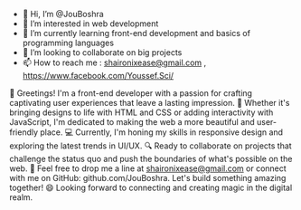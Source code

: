 - 👋 Hi, I’m @JouBoshra
- 👀 I’m interested in web development
- 🌱 I’m currently learning front-end development and basics of programming languages
- 💞️ I’m looking to collaborate on big projects 
- 📫 How to reach me : shaironixease@gmail.com , https://www.facebook.com/Youssef.Sci/ 

👋 Greetings! I'm a front-end developer with a passion for crafting captivating user experiences that leave a lasting impression.
🎨 Whether it's bringing designs to life with HTML and CSS or adding interactivity with JavaScript,
 I'm dedicated to making the web a more beautiful and user-friendly place.
💻 Currently, I'm honing my skills in responsive design and exploring the latest trends in UI/UX.
🔍 Ready to collaborate on projects that challenge the status quo and push the boundaries of what's possible on the web.
🚀 Feel free to drop me a line at shaironixease@gmail.com or connect with me on GitHub: github.com/JouBoshra.
Let's build something amazing together! 😄 Looking forward to connecting and creating magic in the digital realm.

<!---
JouBoshra/JouBoshra is a ✨ special ✨ repository because its `README.md` (this file) appears on your GitHub profile.
You can click the Preview link to take a look at your changes.
--->

